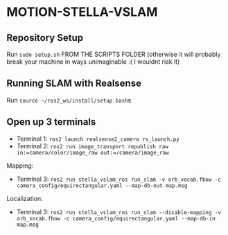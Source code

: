 # MOTION-STELLA-VSLAM

## Repository Setup
Run ```sudo setup.sh``` FROM THE SCRIPTS FOLDER (otherwise it will probably break your machine in ways unimaginable :( I wouldnt risk it)

## Running SLAM with Realsense
Run ```source ~/ros2_ws/install/setup.bash```s

## Open up 3 terminals
- Terminal 1: ```ros2 launch realsense2_camera rs_launch.py```
- Terminal 2: ```ros2 run image_transport republish raw in:=camera/color/image_raw out:=/camera/image_raw```

Mapping:
- Terminal 3: ```ros2 run stella_vslam_ros run_slam -v orb_vocab.fbow -c camera_config/equirectangular.yaml --map-db-out map.msg```

Localization: 
- Terminal 3: ```ros2 run stella_vslam_ros run_slam --disable-mapping -v orb_vocab.fbow -c camera_config/equirectangular.yaml --map-db-in map.msg```
